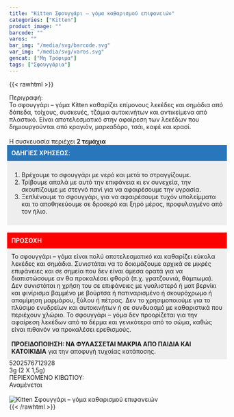 ```yaml
---
title: "Kitten Σφουγγάρι – γόμα καθαρισμού επιφανειών"
categories: ["Kitten"]
product_image: ""
barcode: ""
varos: ""
bar_img: "/media/svg/barcode.svg"
var_img: "/media/svg/varos.svg"
gencat: ["Μη Τρόφιμα"]
tags: ["Σφουγγάρια"]
---
```

{{< rawhtml >}}

<div class="sload226"><div class="product"><div id="sistatika">Περιγραφή:</div><div class="alltext">Το σφουγγάρι – γόμα Kitten καθαρίζει επίμονους λεκέδες και σημάδια από δάπεδα, τοίχους, συσκευές, τζάμια αυτοκινήτων και αντικείμενα από πλαστικό. Είναι αποτελεσματικό στην αφαίρεση των λεκέδων που δημιουργούνται από κραγιόν, μαρκαδόρο, τσάι, καφέ και κρασί.<br><br>Η συσκευασία περιέχει <b>2 τεμάχια</b><br></div><div class="alltext"><div style="padding:10px;background:#2876bc;color:#fff;margin:0 -5px"><b>ΟΔΗΓΙΕΣ ΧΡΗΣΕΩΣ</b>:</div><div style="padding:10px;background:#eee;margin:0 -5px"><ol><li>Βρέχουμε το σφουγγάρι με νερό και μετά το στραγγίζουμε.</li><li>Τρίβουμε απαλά με αυτό την επιφάνεια κι εν συνεχεία, την σκουπίζουμε με στεγνό πανί για να αφαιρέσουμε την υγρασία.</li><li>Ξεπλένουμε το σφουγγάρι, για να αφαιρέσουμε τυχόν υπολείμματα και το αποθηκεύουμε σε δροσερό και ξηρό μέρος, προφυλαγμένο από τον ήλιο.</li></ol></div><br><div style="padding:10px;background:red;color:#fff;margin:0 -5px"><b>ΠΡΟΣΟΧΗ</b></div><div style="padding:10px;background:#eee;margin:0 -5px">Το σφουγγάρι – γόμα είναι πολύ αποτελεσματικό και καθαρίζει εύκολα λεκέδες και σημάδια. Συνιστάται να το δοκιμάζουμε αρχικά σε μικρές επιφάνειες και σε σημεία που δεν είναι άμεσα ορατά για να διαπιστώσουμε αν θα προκαλέσει φθορά (π.χ. γρατζουνιά, θάμπωμα). Δεν συνιστάται η χρήση του σε επιφάνειες με γυαλιστερό ή ματ βερνίκι και φινίρισμα βαμμένο με βούρτσα ή πατιναρισμένο ή σκουρόχρωμο ή απομίμηση μαρμάρου, ξύλου ή πέτρας. Δεν το χρησιμοποιούμε για το πλύσιμο ενυδρείων και αυτοκινήτων ή σε συνδυασμό με καθαριστικά που περιέχουν χλώριο. Το σφουγγάρι – γόμα δεν προορίζεται για την αφαίρεση λεκέδων από το δέρμα και γενικότερα από το σώμα, καθώς είναι πιθανόν να προκαλέσει ερεθισμούς.<br><br><b>ΠΡΟΕΙΔΟΠΟΙΗΣΗ: ΝΑ ΦΥΛΑΣΣΕΤΑΙ ΜΑΚΡΙΑ ΑΠΟ ΠΑΙΔΙΑ ΚΑΙ ΚΑΤΟΙΚΙΔΙΑ</b> για την αποφυγή τυχαίας κατάποσης.</div></div><div id="barcode"><div id="barimage1"></div><span id="bartext">5202576712928</span></div><div id="varos"><div id="varosimage1"></div><span id="varostext">3g (2 X 1,5g)</span></div><div id="kivotio">ΠΕΡΙΕΧΟΜΕΝΟ ΚΙΒΩΤΙΟΥ:<br>Αναμένεται</div><br><div class="pimg"><img alt="Kitten Σφουγγάρι – γόμα καθαρισμού επιφανειών" title="Kitten Σφουγγάρι – γόμα καθαρισμού επιφανειών" src="/media/images/kitten-sfouggari-goma-katharismou-epifaneiwn.jpg"></div></div></div>
{{< /rawhtml >}}


